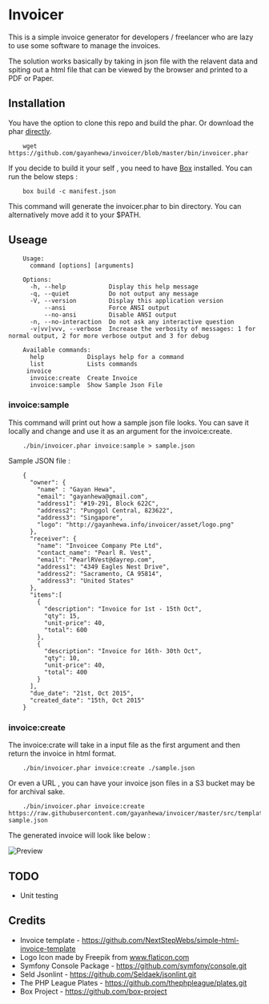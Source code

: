 # Invoicer

 This is a simple invoice generator for developers / freelancer who are lazy to use some software to manage the invoices.

 The solution works basically by taking in json file with the relavent data and spiting out a html file that can be viewed by the browser and printed to a PDF or Paper. 


## Installation

You have the option to clone this repo and build the phar. Or download the phar [directly](https://github.com/gayanhewa/invoicer/blob/master/bin/invoicer.phar).

	
		wget https://github.com/gayanhewa/invoicer/blob/master/bin/invoicer.phar



If you decide to build it your self , you need to have [Box](https://github.com/box-project/) installed. You can run the below steps :

	
		box build -c manifest.json
	

This command will generate the invoicer.phar to bin directory. You can alternatively move add it to your $PATH.


## Useage 

		Usage:
		  command [options] [arguments]

		Options:
		  -h, --help            Display this help message
		  -q, --quiet           Do not output any message
		  -V, --version         Display this application version
		      --ansi            Force ANSI output
		      --no-ansi         Disable ANSI output
		  -n, --no-interaction  Do not ask any interactive question
		  -v|vv|vvv, --verbose  Increase the verbosity of messages: 1 for normal output, 2 for more verbose output and 3 for debug

		Available commands:
		  help            Displays help for a command
		  list            Lists commands
		 invoice
		  invoice:create  Create Invoice
		  invoice:sample  Show Sample Json File

	

### invoice:sample 
	
This command will print out how a sample json file looks. You can save it locally and change and use it as an argument for the invoice:create.

	
		./bin/invoicer.phar invoice:sample > sample.json

	

Sample JSON file :

	
		{
		  "owner": {
		    "name" : "Gayan Hewa",
		    "email": "gayanhewa@gmail.com",
		    "address1": "#19-291, Block 622C",
		    "address2": "Punggol Central, 823622",
		    "address3": "Singapore",
		    "logo": "http://gayanhewa.info/invoicer/asset/logo.png"
		  },
		  "receiver": {
		    "name": "Invoicee Company Pte Ltd",
		    "contact_name": "Pearl R. Vest",
		    "email": "PearlRVest@dayrep.com",
		    "address1": "4349 Eagles Nest Drive",
		    "address2": "Sacramento, CA 95814",
		    "address3": "United States"
		  },
		  "items":[
		    {
		      "description": "Invoice for 1st - 15th Oct",
		      "qty": 15,
		      "unit-price": 40,
		      "total": 600
		    },
		    {
		      "description": "Invoice for 16th- 30th Oct",
		      "qty": 10,
		      "unit-price": 40,
		      "total": 400
		    }
		  ],
		  "due_date": "21st, Oct 2015",
		  "created_date": "15th, Oct 2015"
		}

	


### invoice:create

The invoice:crate will take in a input file as the first argument and then return the invoice in html format.

	
		./bin/invoicer.phar invoice:create ./sample.json

		
Or even a URL , you can have your invoice json files in a S3 bucket may be for archival sake.

	
		./bin/invoicer.phar invoice:create https://raw.githubusercontent.com/gayanhewa/invoicer/master/src/templates/invoice-sample.json

The generated invoice will look like below :

![Preview](http://www.gayanhewa.info/invoicer/asset/invoice.png)
		
## TODO 

 - Unit testing 

## Credits 

 - Invoice template - https://github.com/NextStepWebs/simple-html-invoice-template
 - Logo Icon made by Freepik from www.flaticon.com  
 - Symfony Console Package - https://github.com/symfony/console.git
 - Seld Jsonlint - https://github.com/Seldaek/jsonlint.git
 - The PHP League Plates - https://github.com/thephpleague/plates.git
 - Box Project - https://github.com/box-project
